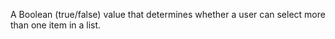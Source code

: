 A Boolean (true/false) value that determines whether a user can select more than one item in a list.
